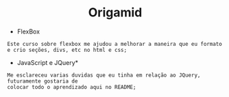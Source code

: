 # <center> Origamid </center>

* FlexBox

```
Este curso sobre flexbox me ajudou a melhorar a maneira que eu formato
e crio seções, divs, etc no html e css;
```
* JavaScript e JQuery*

```
Me esclareceu varias duvidas que eu tinha em relação ao JQuery, futuramente gostaria de 
colocar todo o aprendizado aqui no README;
```


